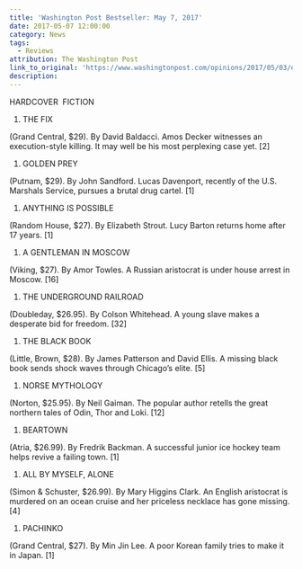 ```yaml
---
title: 'Washington Post Bestseller: May 7, 2017'
date: 2017-05-07 12:00:00
category: News
tags:
  - Reviews
attribution: The Washington Post
link_to_original: 'https://www.washingtonpost.com/opinions/2017/05/03/ea0efc3c-300a-11e7-a335-fa0ae1940305_story.html?utm_term=.15474d16e709'
description:
---
```



HARDCOVER  FICTION

1. THE FIX

(Grand Central, $29). By David Baldacci. Amos Decker witnesses an execution-style killing. It may well be his most perplexing case yet. [2]

1. GOLDEN PREY

(Putnam, $29). By John Sandford. Lucas Davenport, recently of the U.S. Marshals Service, pursues a brutal drug cartel. [1]

1. ANYTHING IS POSSIBLE

(Random House, $27). By Elizabeth Strout. Lucy Barton returns home after 17 years. [1]

1. A GENTLEMAN IN MOSCOW

(Viking, $27). By Amor Towles. A Russian aristocrat is under house arrest in Moscow. [16]

1. THE UNDERGROUND RAILROAD

(Doubleday, $26.95). By Colson Whitehead. A young slave makes a desperate bid for freedom. [32]

1. THE BLACK BOOK

(Little, Brown, $28). By James Patterson and David Ellis. A missing black book sends shock waves through Chicago’s elite. [5]

1. NORSE MYTHOLOGY

(Norton, $25.95). By Neil Gaiman. The popular author retells the great northern tales of Odin, Thor and Loki. [12]

1. BEARTOWN

(Atria, $26.99). By Fredrik Backman. A successful junior ice hockey team helps revive a failing town. [1]

1. ALL BY MYSELF, ALONE

(Simon & Schuster, $26.99). By Mary Higgins Clark. An English aristocrat is murdered on an ocean cruise and her priceless necklace has gone missing. [4]

1. PACHINKO

(Grand Central, $27). By Min Jin Lee. A poor Korean family tries to make it in Japan. [1]